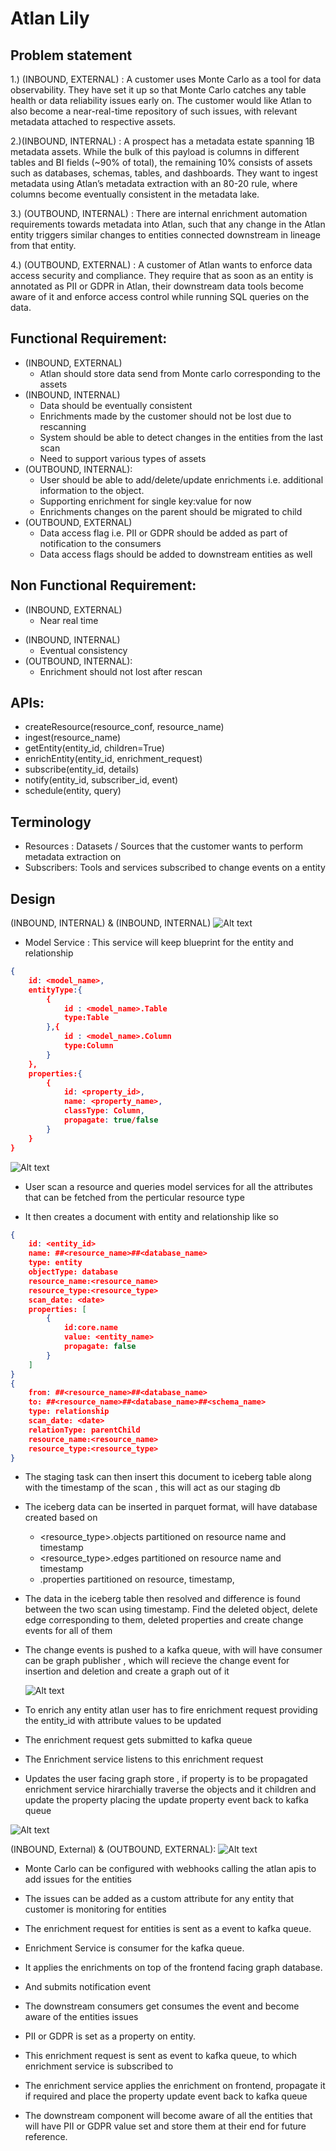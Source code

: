 
# Atlan Lily


## Problem statement
1.) (INBOUND, EXTERNAL) : A customer uses Monte Carlo as a tool for data observability. They have set it up so that Monte Carlo catches any table health or data reliability issues early on. The customer would like Atlan to also become a near-real-time repository of such issues, with relevant metadata attached to respective assets.

2.)(INBOUND, INTERNAL) : A prospect has a metadata estate spanning 1B metadata assets. While the bulk of this payload is columns in different tables and BI fields (~90% of total), the remaining 10% consists of assets such as databases, schemas, tables, and dashboards. They want to ingest metadata using Atlan’s metadata extraction with an 80-20 rule, where columns become eventually consistent in the metadata lake.

3.) (OUTBOUND, INTERNAL) : There are internal enrichment automation requirements towards metadata into Atlan, such that any change in the Atlan entity triggers similar changes to entities connected downstream in lineage from that entity.

4.) (OUTBOUND, EXTERNAL) : A customer of Atlan wants to enforce data access security and compliance. They require that as soon as an entity is annotated as PII or GDPR in Atlan, their downstream data tools become aware of it and enforce access control while running SQL queries on the data.

## Functional Requirement:

* (INBOUND, EXTERNAL)
    * Atlan should store data send from Monte carlo corresponding to the assets
* (INBOUND, INTERNAL)
    * Data should be eventually consistent
    * Enrichments made by the customer should not be lost due to rescanning
    * System should be able to detect changes in the entities from the last scan
    * Need to support various types of assets
*   (OUTBOUND, INTERNAL): 
    * User should be able to add/delete/update enrichments i.e. additional information to the object. 
    * Supporting enrichment for single key:value for now
    * Enrichments changes on the parent should be migrated to child
*   (OUTBOUND, EXTERNAL)
    * Data access flag i.e. PII or GDPR should be added as part of notification to the consumers
    * Data access flags should be added to downstream entities as well



## Non Functional Requirement:
- (INBOUND, EXTERNAL)
    * Near real time 
* (INBOUND, INTERNAL)
    * Eventual consistency
* (OUTBOUND, INTERNAL): 
    * Enrichment should not lost after rescan


## APIs:
* createResource(resource_conf, resource_name)
* ingest(resource_name)
* getEntity(entity_id, children=True)
* enrichEntity(entity_id, enrichment_request)
* subscribe(entity_id, details)
* notify(entity_id, subscriber_id, event)
* schedule(entity, query)

## Terminology
* Resources : Datasets / Sources that the customer wants to perform metadata extraction on
* Subscribers: Tools and services subscribed to change events on a entity

## Design 
(INBOUND, INTERNAL) & (INBOUND, INTERNAL)
![Alt text](designs/ingestion.jpg?raw=true "Title")
* Model Service : This service will keep blueprint for the entity and relationship
```json
{
    id: <model_name>,
    entityType:{
        {   
            id : <model_name>.Table
            type:Table
        },{   
            id : <model_name>.Column
            type:Column
        }
    },
    properties:{
        {
            id: <property_id>,
            name: <property_name>,
            classType: Column,
            propagate: true/false
        }
    }
}
```
![Alt text](designs/ingestion_user_flow.jpg?raw=true "Title")
* User scan a resource and queries model services for all the attributes that can be fetched from the perticular resource type

* It then creates a document with entity and relationship like so

```json
{   
    id: <entity_id>
    name: ##<resource_name>##<database_name>
    type: entity
    objectType: database
    resource_name:<resource_name>
    resource_type:<resource_type>
    scan_date: <date>
    properties: [
        {
            id:core.name
            value: <entity_name>
            propagate: false
        }
    ]
}
{
    from: ##<resource_name>##<database_name>
    to: ##<resource_name>##<database_name>##<schema_name>
    type: relationship
    scan_date: <date>
    relationType: parentChild
    resource_name:<resource_name>
    resource_type:<resource_type>
}
```

* The staging task can then insert this document to iceberg table along with the timestamp of the scan , this will act as our staging db 
* The iceberg data can be inserted in parquet format, will have database created based on
    *   <resource_type>.objects partitioned on resource name and timestamp
    *   <resource_type>.edges partitioned on resource name and timestamp
    *   <type>.properties partitioned on resource, timestamp, 
* The data in the iceberg table then resolved and difference is found between the two scan using timestamp.
Find the deleted object, delete edge corresponding to them, deleted properties and create change events for all of them

* The change events is pushed to a kafka queue, with will have consumer can be graph publisher , which will recieve the change event for insertion and deletion and create a graph out of it

  ![Alt text](designs/enrichment_service.jpg?raw=true "Title")

* To enrich any entity atlan user has to fire enrichment request providing the entity_id with attribute values to be updated

* The enrichment request gets submitted to kafka queue

* The Enrichment service listens to this enrichment request

* Updates the user facing graph store , if property is to be propagated enrichment service hirarchially traverse the objects and it children and update the property placing the update property event back to kafka queue

![Alt text](designs/enrichment_user_flow.jpg?raw=true "Title")

(INBOUND, External) & (OUTBOUND, EXTERNAL):
![Alt text](designs/issue_generator.jpg?raw=true "Title")
* Monte Carlo can be configured with webhooks calling the atlan apis to add issues for the entities

* The issues can be added as a custom attribute for any entity that customer is monitoring for entities

* The enrichment request for entities is sent as a event to kafka queue. 

* Enrichment Service is consumer for the kafka queue.

* It applies the enrichments on top of the frontend facing graph database. 

* And submits notification event

* The downstream consumers get consumes the event and become aware of the entities issues

* PII or GDPR is set as a property on entity. 

* This enrichment request is sent as event to kafka queue, to which enrichment service is subscribed to 

* The enrichment service applies the enrichment on frontend, propagate it if required and place the property update event back to kafka queue

* The downstream component will become aware of all the entities that will have PII or GDPR value set and store them at their end for future reference. 







